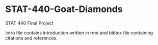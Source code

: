 # STAT-440-Goat-Diamonds
STAT 440 Final Project

Intro file contains introduction written in rmd and bibtex file containing citations and references. 
